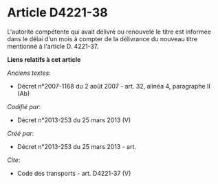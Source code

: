 # Article D4221-38

L'autorité compétente qui avait délivré ou renouvelé le titre est informée dans le délai d'un mois à compter de la délivrance
du nouveau titre mentionné à l'article D. 4221-37.

**Liens relatifs à cet article**

_Anciens textes_:

  - Décret n°2007-1168 du 2 août 2007 - art. 32, alinéa 4, paragraphe II (Ab)

_Codifié par_:

  - Décret n°2013-253 du 25 mars 2013 (V)

_Créé par_:

  - Décret n°2013-253 du 25 mars 2013 - art.

_Cite_:

  - Code des transports - art. D4221-37 (V)
